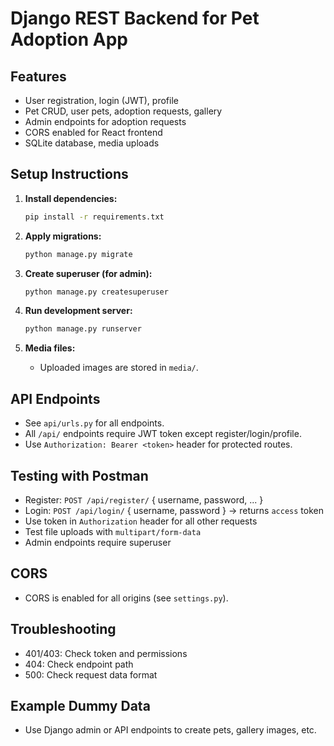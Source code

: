 # Django REST Backend for Pet Adoption App

## Features
- User registration, login (JWT), profile
- Pet CRUD, user pets, adoption requests, gallery
- Admin endpoints for adoption requests
- CORS enabled for React frontend
- SQLite database, media uploads

## Setup Instructions

1. **Install dependencies:**
   ```bash
   pip install -r requirements.txt
   ```

2. **Apply migrations:**
   ```bash
   python manage.py migrate
   ```

3. **Create superuser (for admin):**
   ```bash
   python manage.py createsuperuser
   ```

4. **Run development server:**
   ```bash
   python manage.py runserver
   ```

5. **Media files:**
   - Uploaded images are stored in `media/`.

## API Endpoints
- See `api/urls.py` for all endpoints.
- All `/api/` endpoints require JWT token except register/login/profile.
- Use `Authorization: Bearer <token>` header for protected routes.

## Testing with Postman
- Register: `POST /api/register/` { username, password, ... }
- Login: `POST /api/login/` { username, password } → returns `access` token
- Use token in `Authorization` header for all other requests
- Test file uploads with `multipart/form-data`
- Admin endpoints require superuser

## CORS
- CORS is enabled for all origins (see `settings.py`).

## Troubleshooting
- 401/403: Check token and permissions
- 404: Check endpoint path
- 500: Check request data format

## Example Dummy Data
- Use Django admin or API endpoints to create pets, gallery images, etc.